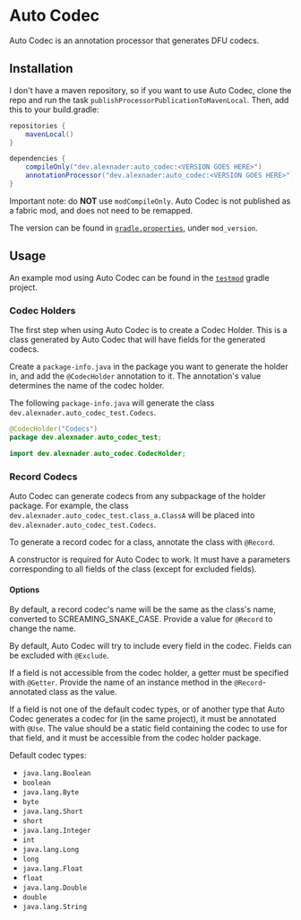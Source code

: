 # Auto Codec

Auto Codec is an annotation processor that generates DFU codecs.

## Installation

I don't have a maven repository, so if you want to use Auto Codec, clone the repo and
run the task `publishProcessorPublicationToMavenLocal`. Then, add this to your build.gradle:

```gradle
repositories {
    mavenLocal()
}

dependencies {
    compileOnly("dev.alexnader:auto_codec:<VERSION GOES HERE>")
    annotationProcessor("dev.alexnader:auto_codec:<VERSION GOES HERE>")
}
```

Important note: do **NOT** use `modCompileOnly`. Auto Codec is not published as a fabric mod, and does not need
to be remapped.

The version can be found in [`gradle.properties`](gradle.properties), under `mod_version`.

## Usage

An example mod using Auto Codec can be found in the [`testmod`](testmod) gradle project.

### Codec Holders

The first step when using Auto Codec is to create a Codec Holder. This is a class generated
by Auto Codec that will have fields for the generated codecs.

Create a `package-info.java` in the package you want to generate the holder in, and add the
`@CodecHolder` annotation to it. The annotation's value determines the name of the codec
holder.

The following `package-info.java` will generate the class
`dev.alexnader.auto_codec_test.Codecs`.

```java
@CodecHolder("Codecs")
package dev.alexnader.auto_codec_test;

import dev.alexnader.auto_codec.CodecHolder;
```

### Record Codecs

Auto Codec can generate codecs from any subpackage of the holder package. For example,
the class `dev.alexnader.auto_codec_test.class_a.ClassA` will be placed into
`dev.alexnader.auto_codec_test.Codecs`.

To generate a record codec for a class, annotate the class with `@Record`.

A constructor is required for Auto Codec to work. It must have a parameters corresponding
to all fields of the class (except for excluded fields).

#### Options

By default, a record codec's name will be the same as the class's name, converted to
SCREAMING_SNAKE_CASE. Provide a value for `@Record` to change the name.

By default, Auto Codec will try to include every field in the codec. Fields can be
excluded with `@Exclude`.

If a field is not accessible from the codec holder, a getter
must be specified with `@Getter`. Provide the name of an instance method in the
`@Record`-annotated class as the value.

If a field is not one of the default codec types, or of another type that Auto Codec
generates a codec for (in the same project), it must be annotated with `@Use`. The
value should be a static field containing the codec to use for that field, and it must
be accessible from the codec holder package.

Default codec types:
- `java.lang.Boolean`
- `boolean`
- `java.lang.Byte`
- `byte`
- `java.lang.Short`
- `short`
- `java.lang.Integer`
- `int`
- `java.lang.Long`
- `long`
- `java.lang.Float`
- `float`
- `java.lang.Double`
- `double`
- `java.lang.String`
